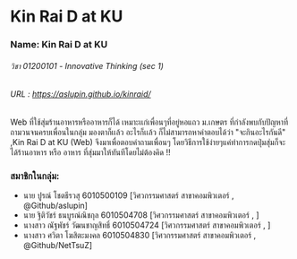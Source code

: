 # Kin Rai D at KU
### Name: Kin Rai D at KU
###### วิชา 01200101 - Innovative Thinking (sec 1)
###### URL : https://aslupin.github.io/kinraid/
Web ที่ใช้สุ่มร้านอาหารหรืออาหารก็ได้ เหมาะเเก่เพื่อนๆที่อยู่หอแถว ม.เกษตร ที่กำลังพบกับปัญหาที่ถามวนจนครบเพื่อนในกลุ่ม มองตาก็เเล้ว อะไรก็เเล้ว ก็ไม่สามารถหาคำตอบได้ว่า "จะกินอะไรกันดี" ,Kin Rai D at KU (Web) จึงมาเพื่อตอบคำถามเพื่อนๆ โดยวิธีการใช้ง่ายๆแค่ทำการกดปุ่มสุ่มก็จะได้ร้านอาหาร หรือ อาหาร ที่สุ่มมาให้ทันทีโดยไม่ต้องคิด !!

### สมาชิกในกลุ่ม:
- นาย ปูรณ์ โชตธีรวสุ   6010500109 [วิศวกรรมศาสตร์ สาขาคอมพิวเตอร์ , @Github/aslupin]
- นาย ฐิติวัชร์ ธนบูรณ์ณิชกุล   6010504708 [วิศวกรรมศาสตร์ สาขาคอมพิวเตอร์ , ]
- นางสาว ณัฐพัชร์ วัฒนชาญสิทธิ์   6010504724 [วิศวกรรมศาสตร์ สาขาคอมพิวเตอร์ , ]
- นางสาว ศวิตา โฆสิตะมงคล   6010504830 [วิศวกรรมศาสตร์ สาขาคอมพิวเตอร์ , @Github/NetTsuZ]
